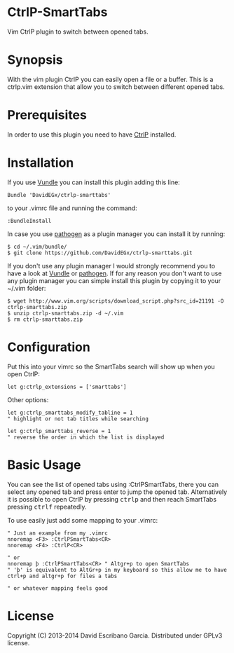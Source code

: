 CtrlP-SmartTabs
===============

Vim CtrlP plugin to switch between opened tabs.

Synopsis
========
With the vim plugin CtrlP you can easily open a file or a buffer.
This is a ctrlp.vim extension that allow you to switch between different opened tabs.

Prerequisites
=============
In order to use this plugin you need to have [CtrlP](https://github.com/kien/ctrlp.vim) installed.

Installation
============
If you use [Vundle](https://github.com/gmarik/vundle.git) you can install this plugin adding this line:

    Bundle 'DavidEGx/ctrlp-smarttabs'

to your .vimrc file and running the command:

    :BundleInstall

In case you use [pathogen](https://github.com/tpope/vim-pathogen) as a plugin manager you can install it by running:

    $ cd ~/.vim/bundle/
    $ git clone https://github.com/DavidEGx/ctrlp-smarttabs.git

If you don't use any plugin manager I would strongly recommend you to have a look at [Vundle](https://github.com/gmarik/vundle.git) or [pathogen](https://github.com/tpope/vim-pathogen). If for any reason you don't want to use any plugin manager you can simple install this plugin by copying it to your ~/.vim folder:

    $ wget http://www.vim.org/scripts/download_script.php?src_id=21191 -O ctrlp-smarttabs.zip
    $ unzip ctrlp-smarttabs.zip -d ~/.vim
    $ rm ctrlp-smarttabs.zip

Configuration
============
Put this into your vimrc so the SmartTabs search will show up when you open CtrlP:

    let g:ctrlp_extensions = ['smarttabs']

Other options:

    let g:ctrlp_smarttabs_modify_tabline = 1
    " highlight or not tab titles while searching

    let g:ctrlp_smarttabs_reverse = 1
    " reverse the order in which the list is displayed

Basic Usage
===========
You can see the list of opened tabs using :CtrlPSmartTabs, there you can select any opened tab and press enter to jump the opened tab.
Alternatively it is possible to open CtrlP by pressing <kbd>ctrl</kbd><kbd>p</kbd> and then reach SmartTabs pressing <kbd>ctrl</kbd><kbd>f</kbd> repeatedly.

To use easily just add some mapping to your .vimrc:

    " Just an example from my .vimrc
    nnoremap <F3> :CtrlPSmartTabs<CR>
    nnoremap <F4> :CtrlP<CR>

    " or
    nnoremap þ :CtrlPSmartTabs<CR> " Altgr+p to open SmartTabs
    " 'þ' is equivalent to AltGr+p in my keyboard so this allow me to have ctrl+p and altgr+p for files a tabs

    " or whatever mapping feels good


License
=======
Copyright (C) 2013-2014 David Escribano Garcia. Distributed under GPLv3 license.
